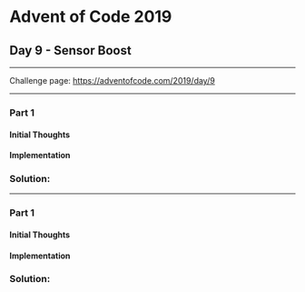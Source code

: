 # Advent of Code 2019
## Day 9 - Sensor Boost
---
Challenge page: https://adventofcode.com/2019/day/9

---
### Part 1
#### Initial Thoughts
#### Implementation
### Solution:
---
### Part 1
#### Initial Thoughts
#### Implementation
### Solution:

